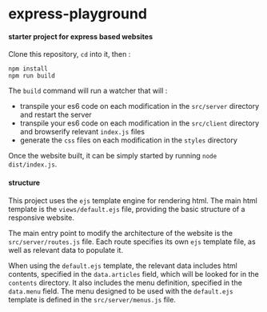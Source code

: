# express-playground

#### starter project for express based websites

Clone this repository, `cd` into it, then :

```
npm install
npm run build
```

The `build` command will run a watcher that will :

- transpile your es6 code on each modification in the `src/server` directory and restart the server
- transpile your es6 code on each modification in the `src/client` directory and browserify relevant `index.js` files
- generate the `css` files on each modification in the `styles` directory

Once the website built, it can be simply started by running `node dist/index.js`.

#### structure

This project uses the `ejs` template engine for rendering html.
The main html template is the `views/default.ejs` file, providing the basic
structure of a responsive website.

The main entry point to modify the architecture of the website is the `src/server/routes.js` file.
Each route specifies its own `ejs` template file, as well as relevant data to populate it.

When using the `default.ejs` template, the relevant data includes html contents,
specified in the `data.articles` field, which will be looked for in the `contents` directory.
It also includes the menu definition, specified in the `data.menu` field.
The menu designed to be used with the `default.ejs` template is defined in the `src/server/menus.js` file.

